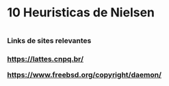 <h1> 10 Heuristicas de Nielsen <h1>

<h3> Links de sites relevantes <h3>
  
https://lattes.cnpq.br/

https://www.freebsd.org/copyright/daemon/
